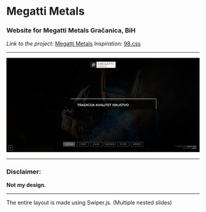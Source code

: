 #  Megatti Metals
### Website for Megatti Metals Gračanica, BiH

*Link to the project*: [Megatti Metals](http://megatti-metals.com/)
*Inspiration:* [98.css](https://jdan.github.io/98.css/)
 ___
![Megatti](https://raw.githubusercontent.com/SeadSabanovic/Megatti-Metals/main/Megatti.png)
___

### Disclaimer:
 **Not my design.**
___
The entire layout is made using Swiper.js. 
(Multiple nested slides)

